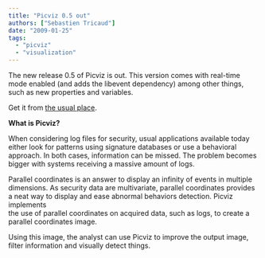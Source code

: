 ```yaml
---
title: "Picviz 0.5 out"
authors: ["Sebastien Tricaud"]
date: "2009-01-25"
tags: 
  - "picviz"
  - "visualization"
---
```


The new release 0.5 of Picviz is out. This version comes with real-time mode enabled (and adds the libevent dependency) among other things, such as new properties and variables.  
  
Get it from [the usual place](http://www.wallinfire.net/picviz).  
  
**What is Picviz?**  

  
When considering log files for security, usual applications available today  
either look for patterns using signature databases or use a behavioral  
approach. In both cases, information can be missed. The problem becomes  
bigger with systems receiving a massive amount of logs.  

  

  
Parallel coordinates is an answer to display an infinity of events in multiple  
dimensions. As security data are multivariate, parallel coordinates provides  
a neat way to display and ease abnormal behaviors detection. Picviz implements  
the use of parallel coordinates on acquired data, such as logs, to create a  
parallel coordinates image.  

  

  
Using this image, the analyst can use Picviz to improve the output image,  
filter information and visually detect things.
